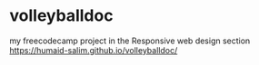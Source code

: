 # volleyballdoc
my freecodecamp project in the Responsive web design section
https://humaid-salim.github.io/volleyballdoc/
